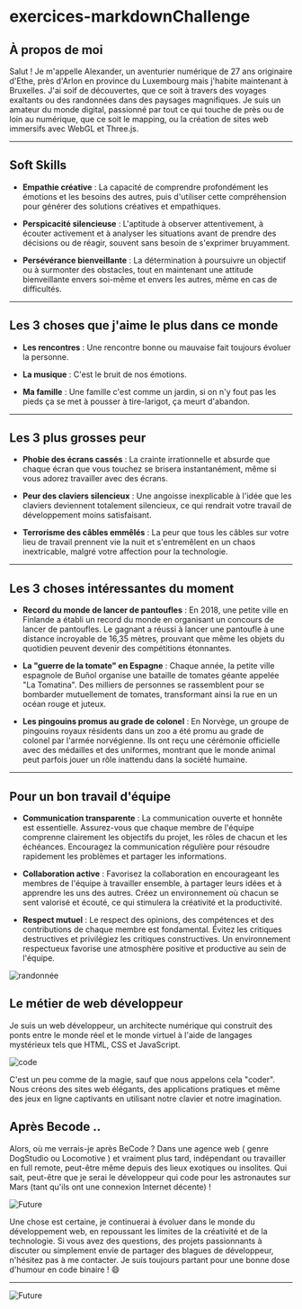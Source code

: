 # exercices-markdownChallenge
## À propos de moi
Salut ! Je m'appelle Alexander, un aventurier numérique de 27 ans originaire d'Ethe, près d'Arlon en province du Luxembourg mais j'habite maintenant à Bruxelles. J'ai soif de découvertes, que ce soit à travers des voyages exaltants ou des randonnées dans des paysages magnifiques. Je suis un amateur du monde digital, passionné par tout ce qui touche de près ou de loin au numérique, que ce soit le mapping, ou la création de sites web immersifs avec WebGL et Three.js.

---

## Soft Skills

* **Empathie créative** : La capacité de comprendre profondément les émotions et les besoins des autres, puis d'utiliser cette compréhension pour générer des solutions créatives et empathiques.

* **Perspicacité silencieuse** : L'aptitude à observer attentivement, à écouter activement et à analyser les situations avant de prendre des décisions ou de réagir, souvent sans besoin de s'exprimer bruyamment.

* **Persévérance bienveillante** : La détermination à poursuivre un objectif ou à surmonter des obstacles, tout en maintenant une attitude bienveillante envers soi-même et envers les autres, même en cas de difficultés.
---
## Les 3 choses que j'aime le plus dans ce monde

* **Les rencontres** : Une rencontre bonne ou mauvaise fait toujours évoluer la personne. 

* **La musique** : C'est le bruit de nos émotions.

* **Ma famille** : Une famille c'est comme un jardin, si on n'y fout pas les pieds ça se met à pousser à tire-larigot, ça meurt d'abandon.

---
## Les 3 plus grosses peur 

* **Phobie des écrans cassés** : La crainte irrationnelle et absurde que chaque écran que vous touchez se brisera instantanément, même si vous adorez travailler avec des écrans.

* **Peur des claviers silencieux** : Une angoisse inexplicable à l'idée que les claviers deviennent totalement silencieux, ce qui rendrait votre travail de développement moins satisfaisant.

* **Terrorisme des câbles emmêlés** : La peur que tous les câbles sur votre lieu de travail prennent vie la nuit et s'entremêlent en un chaos inextricable, malgré votre affection pour la technologie.

---
## Les 3 choses intéressantes du moment 

* **Record du monde de lancer de pantoufles** : En 2018, une petite ville en Finlande a établi un record du monde en organisant un concours de lancer de pantoufles. Le gagnant a réussi à lancer une pantoufle à une distance incroyable de 16,35 mètres, prouvant que même les objets du quotidien peuvent devenir des compétitions étonnantes.

* **La "guerre de la tomate" en Espagne** : Chaque année, la petite ville espagnole de Buñol organise une bataille de tomates géante appelée "La Tomatina". Des milliers de personnes se rassemblent pour se bombarder mutuellement de tomates, transformant ainsi la rue en un océan rouge et juteux.

* **Les pingouins promus au grade de colonel** : En Norvège, un groupe de pingouins royaux résidents dans un zoo a été promu au grade de colonel par l'armée norvégienne. Ils ont reçu une cérémonie officielle avec des médailles et des uniformes, montrant que le monde animal peut parfois jouer un rôle inattendu dans la société humaine.
---
## Pour un bon travail d'équipe 

* **Communication transparente** : La communication ouverte et honnête est essentielle. Assurez-vous que chaque membre de l'équipe comprenne clairement les objectifs du projet, les rôles de chacun et les échéances. Encouragez la communication régulière pour résoudre rapidement les problèmes et partager les informations.

* **Collaboration active** : Favorisez la collaboration en encourageant les membres de l'équipe à travailler ensemble, à partager leurs idées et à apprendre les uns des autres. Créez un environnement où chacun se sent valorisé et écouté, ce qui stimulera la créativité et la productivité.

* **Respect mutuel** : Le respect des opinions, des compétences et des contributions de chaque membre est fondamental. Évitez les critiques destructives et privilégiez les critiques constructives. Un environnement respectueux favorise une atmosphère positive et productive au sein de l'équipe.



![randonnée](https://images.unsplash.com/photo-1523506591153-1504ba186b3b?ixlib=rb-4.0.3&ixid=M3wxMjA3fDB8MHxwaG90by1wYWdlfHx8fGVufDB8fHx8fA%3D%3D&auto=format&fit=crop&w=1964&q=80)

## Le métier de web développeur
Je suis un web développeur, un architecte numérique qui construit des ponts entre le monde réel et le monde virtuel à l'aide de langages mystérieux tels que HTML, CSS et JavaScript.

![code](https://images.unsplash.com/photo-1484417894907-623942c8ee29?ixlib=rb-4.0.3&ixid=M3wxMjA3fDB8MHxwaG90by1wYWdlfHx8fGVufDB8fHx8fA%3D%3D&auto=format&fit=crop&w=1932&q=80)

C'est un peu comme de la magie, sauf que nous appelons cela "coder". Nous créons des sites web élégants, des applications pratiques et même des jeux en ligne captivants en utilisant notre clavier et notre imagination.

## Après Becode ..
Alors, où me verrais-je après BeCode ? Dans une agence web ( genre DogStudio ou Locomotive ) et vraiment plus tard, indépendant ou travailler en full remote, peut-être même depuis des lieux exotiques ou insolites. Qui sait, peut-être que je serai le développeur qui code pour les astronautes sur Mars (tant qu'ils ont une connexion Internet décente) !

![Future](https://images.unsplash.com/photo-1580094333632-438bdc04f79f?ixlib=rb-4.0.3&ixid=M3wxMjA3fDB8MHxwaG90by1wYWdlfHx8fGVufDB8fHx8fA%3D%3D&auto=format&fit=crop&w=2070&q=80)

Une chose est certaine, je continuerai à évoluer dans le monde du développement web, en repoussant les limites de la créativité et de la technologie. Si vous avez des questions, des projets passionnants à discuter ou simplement envie de partager des blagues de développeur, n'hésitez pas à me contacter. Je suis toujours partant pour une bonne dose d'humour en code binaire ! 😄

---

![Future](![Future](https://images.unsplash.com/photo-1580094333632-438bdc04f79f?ixlib=rb-4.0.3&ixid=M3wxMjA3fDB8MHxwaG90by1wYWdlfHx8fGVufDB8fHx8fA%3D%3D&auto=format&fit=crop&w=2070&q=80))